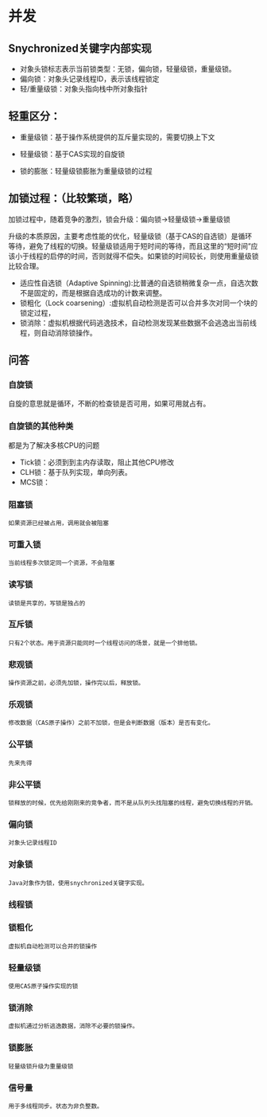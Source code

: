 # 并发

## Snychronized关键字内部实现
* 对象头锁标志表示当前锁类型：无锁，偏向锁，轻量级锁，重量级锁。
* 偏向锁：对象头记录线程ID，表示该线程锁定
* 轻/重量级锁：对象头指向栈中所对象指针

## 轻重区分：
* 重量级锁：基于操作系统提供的互斥量实现的，需要切换上下文
* 轻量级锁：基于CAS实现的自旋锁

* 锁的膨胀：轻量级锁膨胀为重量级锁的过程

## 加锁过程：（比较繁琐，略）
加锁过程中，随着竞争的激烈，锁会升级：偏向锁->轻量级锁->重量级锁

升级的本质原因，主要考虑性能的优化，轻量级锁（基于CAS的自选锁）是循环等待，避免了线程的切换。轻量级锁适用于短时间的等待，而且这里的“短时间”应该小于线程的启停的时间，否则就得不偿失。如果锁的时间较长，则使用重量级锁比较合理。

* 适应性自选锁（Adaptive Spinning):比普通的自选锁稍微复杂一点，自选次数不是固定的，而是根据自选成功的计数来调整。
* 锁粗化（Lock coarsening）:虚拟机自动检测是否可以合并多次对同一个块的锁定过程，
* 锁消除：虚拟机根据代码逃逸技术，自动检测发现某些数据不会逃逸出当前线程，则自动消除锁操作。

## 问答
### 自旋锁

自旋的意思就是循环，不断的检查锁是否可用，如果可用就占有。

### 自旋锁的其他种类
	
都是为了解决多核CPU的问题
*	Tick锁：必须到到主内存读取，阻止其他CPU修改
*	CLH锁：基于队列实现，单向列表。
*	MCS锁：
### 阻塞锁
	如果资源已经被占用，调用就会被阻塞
### 可重入锁
	当前线程多次锁定同一个资源，不会阻塞
### 读写锁
	读锁是共享的，写锁是独占的
### 互斥锁
	只有2个状态。用于资源只能同时一个线程访问的场景，就是一个排他锁。
### 悲观锁
	操作资源之前，必须先加锁，操作完以后，释放锁。
### 乐观锁
	修改数据（CAS原子操作）之前不加锁，但是会判断数据（版本）是否有变化。
### 公平锁
	先来先得
### 非公平锁
	锁释放的时候，优先给刚刚来的竞争者，而不是从队列头找阻塞的线程，避免切换线程的开销。
### 偏向锁
	对象头记录线程ID
### 对象锁
	Java对象作为锁，使用snychronized关键字实现。
### 线程锁
### 锁粗化
	虚拟机自动检测可以合并的锁操作
### 轻量级锁
	使用CAS原子操作实现的锁
### 锁消除
	虚拟机通过分析逃逸数据，消除不必要的锁操作。
### 锁膨胀
	轻量级锁升级为重量级锁
### 信号量
	用于多线程同步。状态为非负整数。
